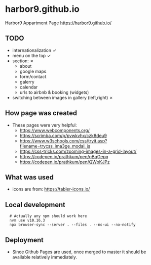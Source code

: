 # harbor9.github.io

Harbor9 Appartment Page <https://harbor9.github.io/>

## TODO

* internationalization ✓
* menu on the top ✓
* section: ✗
  * about
  * google maps
  * form/contact
  * galerry
  * calendar
  * urls to airbnb & booking (widgets)
* switching between images in gallery (left,right) ✗

## How page was created

* These pages were very helpful:
  * <https://www.webcomponents.org/>
  * <https://scrimba.com/p/pvwkvhx/czk8deu9>
  * <https://www.w3schools.com/css/tryit.asp?filename=trycss_ima3ge_modal_js>
  * <https://css-tricks.com/zooming-images-in-a-grid-layout/>
  * <https://codepen.io/prathkum/pen/qBqGepq>
  * <https://codepen.io/prathkum/pen/QWpKJPz>

## What was used

* icons are from: <https://tabler-icons.io/>

## Local development

```shell
  # Actually any npm should work here
  nvm use v10.16.3
  npx browser-sync --server . --files . --no-ui --no-notify
```

## Deployment

* Since Github Pages are used, once merged to master it should be available relatively immediately.
